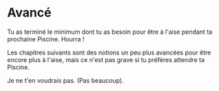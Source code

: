 # Avancé

Tu as terminé le minimum dont tu as besoin pour être à l'aise pendant ta
prochaine Piscine. Hourra !

Les chapitres suivants sont des notions un peu plus avancées pour être encore
plus à l'aise, mais ce n'est pas grave si tu préfères attendre ta Piscine.

Je ne t'en voudrais pas. (Pas beaucoup).
